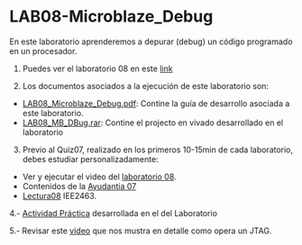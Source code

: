 # LAB08-Microblaze_Debug
En este laboratorio aprenderemos a depurar (debug) un código programado en un procesador.

1. Puedes ver el laboratorio 08 en este [link](https://youtu.be/X5DJOmKekio)

2. Los documentos asociados a la ejecución de este laboratorio son:

* [LAB08_Microblaze_Debug.pdf](https://github.com/IEE2463-SEP/LAB08-Microblaze_Debug/blob/main/LAB08_Microblaze_Debug.pdf): Contine la guía de desarrollo asociada a este laboratorio.
* [LAB08_MB_DBug.rar](https://github.com/IEE2463-SEP/LAB08-Microblaze_Debug/blob/main/LAB08_MB_DBug.rar): Contine el projecto en vivado desarrollado en el laboratorio

 
3. Previo al Quiz07, realizado en los primeros 10-15min de cada laboratorio, debes estudiar personalizadamente:

* Ver y ejecutar el video del [laboratorio 08](https://youtu.be/X5DJOmKekio).
* Contenidos de la [Ayudantia 07]()
* [Lectura08](https://github.com/IEE2463-SEP/Lecturas) IEE2463.
  
4.- [Actividad Práctica]() desarrollada en el del Laboratorio 


5.- Revisar este [video](https://www.youtube.com/watch?v=TlWlLeC5BUs&t=121s) que nos mustra en detalle como opera un JTAG.
